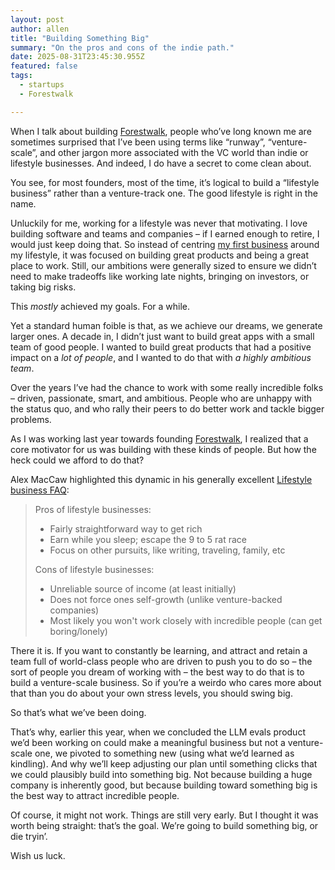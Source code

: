 ```yaml
---
layout: post
author: allen
title: "Building Something Big"
summary: "On the pros and cons of the indie path."
date: 2025-08-31T23:45:30.955Z
featured: false
tags:
  - startups
  - Forestwalk

---
```


When I talk about building [Forestwalk](https://forestwalk.ai/), people who’ve long known me are sometimes surprised that I’ve been using terms like “runway”, “venture-scale”, and other jargon more associated with the VC world than indie or lifestyle businesses. And indeed, I do have a secret to come clean about.

You see, for most founders, most of the time, it’s logical to build a “lifestyle business” rather than a venture-track one. The good lifestyle is right in the name.

Unluckily for me, working for a lifestyle was never that motivating. I love building software and teams and companies – if I earned enough to retire, I would just keep doing that. So instead of centring [my first business](https://steamclock.com/) around my lifestyle, it was focused on building great products and being a great place to work. Still, our ambitions were generally sized to ensure we didn’t need to make tradeoffs like working late nights, bringing on investors, or taking big risks.

This *mostly* achieved my goals. For a while. 

Yet a standard human foible is that, as we achieve our dreams, we generate larger ones. A decade in, I didn’t just want to build great apps with a small team of good people. I wanted to build great products that had a positive impact on a *lot of people*, and I wanted to do that with *a highly ambitious team*.

Over the years I’ve had the chance to work with some really incredible folks – driven, passionate, smart, and ambitious. People who are unhappy with the status quo, and who rally their peers to do better work and tackle bigger problems.

As I was working last year towards founding [Forestwalk](https://forestwalk.ai/), I realized that a core motivator for us was building with these kinds of people. But how the heck could we afford to do that?

Alex MacCaw highlighted this dynamic in his generally excellent [Lifestyle business FAQ](https://blog.alexmaccaw.com/lifestyle-vs-venture/):

> Pros of lifestyle businesses:
> * Fairly straightforward way to get rich
> * Earn while you sleep; escape the 9 to 5 rat race
> * Focus on other pursuits, like writing, traveling, family, etc
> 
> Cons of lifestyle businesses:
> * Unreliable source of income (at least initially)
> * Does not force ones self-growth (unlike venture-backed companies)
> * Most likely you won't work closely with incredible people (can get boring/lonely)

There it is. If you want to constantly be learning, and attract and retain a team full of world-class people who are driven to push you to do so – the sort of people you dream of working with – the best way to do that is to build a venture-scale business. So if you’re a weirdo who cares more about that than you do about your own stress levels, you should swing big.

So that’s what we’ve been doing.

That’s why, earlier this year, when we concluded the LLM evals product we’d been working on could make a meaningful business but not a venture-scale one, we pivoted to something new (using what we’d learned as kindling). And why we’ll keep adjusting our plan until something clicks that we could plausibly build into something big. Not because building a huge company is inherently good, but because building toward something big is the best way to attract incredible people.

Of course, it might not work. Things are still very early. But I thought it was worth being straight: that’s the goal. We’re going to build something big, or die tryin’.

Wish us luck.
